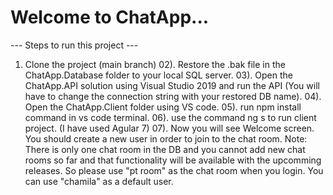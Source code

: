 # Welcome to ChatApp...

--- Steps to run this project ---
1. Clone the project (main branch) 
02). Restore the .bak file in the ChatApp.Database folder to your local SQL server. 
03). Open the ChatApp.API solution using Visual Studio 2019 and run the API (You will have to change the connection string with your restored DB name). 
04). Open the ChatApp.Client folder using VS code. 
05). run npm install command in vs code terminal. 
06). use the command ng s to run client project. (I have used Agular 7) 
07). Now you will see Welcome screen. You should create a new user in order to join to the chat room.
Note: There is only one chat room in the DB and you cannot add new chat rooms so far and that functionality will be available with the upcomming releases. So please use "pt room" as the chat room when you login. You can use "chamila" as a default user.
